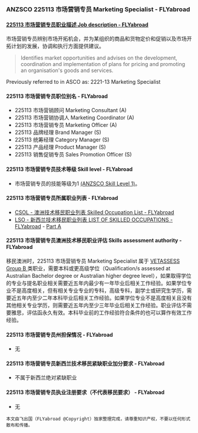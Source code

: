 ### ANZSCO 225113 市场营销专员 Marketing Specialist - FLYabroad ###

####  [225113 市场营销专员职业描述 Job description - FLYabroad](http://www.flyabroadvisa.com/anzsco/2251.html#225113)

市场营销专员辨别市场开拓机会，并为某组织的商品和货物定价和促销以及市场开拓计划的发展，协调和执行方面提供建议。

> Identifies market opportunities and advises on the development, coordination and implementation of plans for pricing and promoting an organisation's goods and services.

Previously referred to in ASCO as:
2221-13 Marketing Specialist

#### 225113 市场营销专员职位别名 - FLYabroad
 
- 225113 市场营销顾问 Marketing Consultant (A)
- 225113 市场营销协调人 Marketing Coordinator (A)
- 225113 市场营销专员 Marketing Officer (A)
- 225113 品牌经理 Brand Manager (S)
- 225113 统筹经理 Category Manager (S)
- 225113 产品经理 Product Manager (S)
- 225113 销售促销专员 Sales Promotion Officer (S)

#### 225113 市场营销专员技术等级 Skill level - FLYabroad

- 市场营销专员的技能等级为1 [(ANZSCO Skill Level 1)](http://www.flyabroadvisa.com/anzsco/)。

#### 225113 市场营销专员所属职业列表 - FLYabroad

- [CSOL - 澳洲技术移民职业列表 Skilled Occupation List - FLYabroad](http://www.flyabroadvisa.com/sol/)
- [LSO - 新西兰技术移民职业列表 LIST OF SKILLED OCCUPATIONS - FLYabroad](http://nz.flyabroadvisa.com/lso/) - [Part A](parta)

#### 225113 市场营销专员澳洲技术移民职业评估 Skills assessment authority - FLYabroad

移民澳洲时，225113 市场营销专员 Marketing Specialist 属于 [VETASSESS Group B ](http://www.flyabroadvisa.com/ass/vetassess.html)类职业，需要本科或更高级学位（Qualification/s assessed at Australian Bachelor degree or Australian higher degree level），如果取得学位的专业与提名职业相关需要近五年内最少有一年毕业后相关工作经验。如果学位专业不是高度相关，但有相关专业专业的专科，高级专科，副学士或研究生学历，需要近五年内至少二年本科毕业后相关工作经验。如果学位专业不是高度相关且没有其他相关专业学历，则需要近五年内至少三年毕业后相关工作经验。职业评估不需要雅思，评估函永久有效。本科毕业前的工作经验符合条件的也可以算作有效工作经验。

#### 225113 市场营销专员州担保情况 - FLYabroad

- 无

#### 225113 市场营销专员新西兰技术移民紧缺职业加分要求 - FLYabroad

- 不属于新西兰绝对紧缺职业

#### 225113 市场营销专员执业注册要求（不代表移民要求） - FLYabroad

- 无

`本文由飞出国（FLYabroad @Copyright）独家整理完成，请尊重知识产权，不要以任何形式散布和传播。`